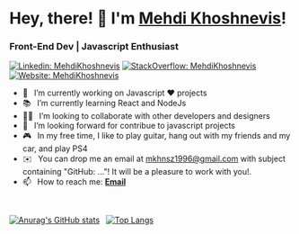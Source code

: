 <h1> Hey, there! 👋 I'm <a href="https://imehdi.dev">Mehdi Khoshnevis</a>!</h1>
<h3>Front-End Dev | Javascript Enthusiast </h3>

[![Linkedin: MehdiKhoshnevis](https://img.shields.io/badge/-CONNECT_WITH_ME-blue?style=for-the-badge&logo=Linkedin)](https://www.linkedin.com/in/mehdi-khoshnevisz/)
[![StackOverflow: MehdiKhoshnevis](https://img.shields.io/badge/Stack_Overflow-FE7A16?style=for-the-badge&logo=stack-overflow&logoColor=white)](https://stackoverflow.com/users/13455258/mehdi-khoshnevis)
[![Website: MehdiKhoshnevis](https://img.shields.io/badge/imehdi.dev-000000?style=for-the-badge&logo=About.me&logoColor=white)](https://www.linkedin.com/in/mehdi-khoshnevisz/)

- 🔭 &ensp;I’m currently working on Javascript ❤️ projects
- 📚 &ensp;I’m currently learning React and NodeJs
- 🙋‍♂️ &ensp;I’m looking to collaborate with other developers and designers
- 🤝 &ensp;I’m looking forward for contribue to javascript projects 
- 🎮 &ensp;In my free time, I like to play guitar, hang out with my friends and my car, and play PS4 
- ✉️  &ensp;You can drop me an email at mkhnsz1996@gmail.com with subject containing "GitHub: ..."! It will be a pleasure to work with you!.
- 📫 &ensp;How to reach me: [**Email**](mailto:mkhnsz1996@gmail.com)

<br/>

[![Anurag's GitHub stats](https://github-readme-stats.vercel.app/api?username=MehdiKhoshnevisz&show_icons=true&theme=tokyonight)](https://github.com/MehdiKhoshnevisz/)&ensp;
[![Top Langs](https://github-readme-stats.vercel.app/api/top-langs/?username=MehdiKhoshnevisz&theme=tokyonight&layout=compact)](https://github.com/anuraghazra/github-readme-stats)
